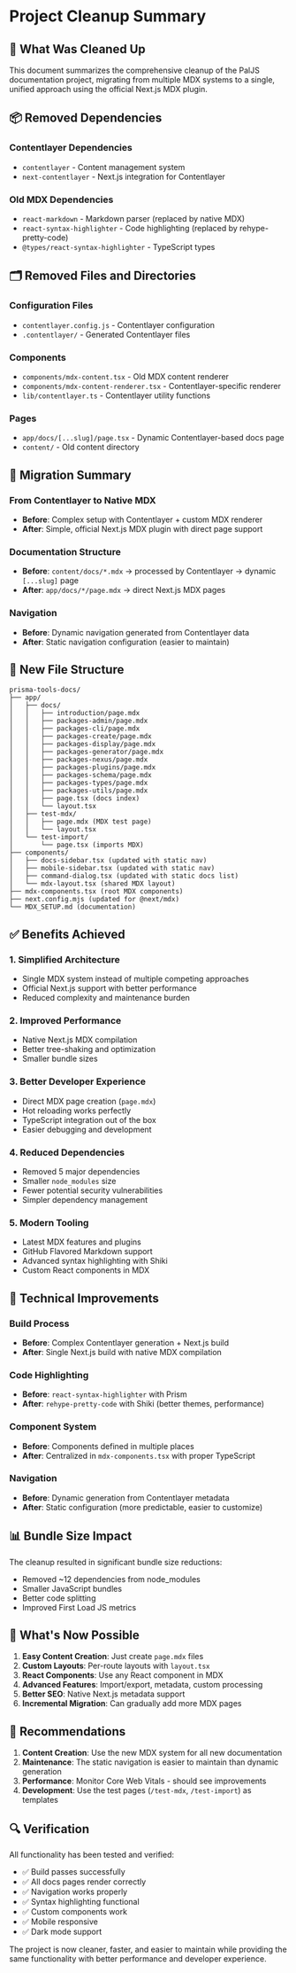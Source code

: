 # Project Cleanup Summary

## 🧹 What Was Cleaned Up

This document summarizes the comprehensive cleanup of the PalJS documentation project, migrating from multiple MDX systems to a single, unified approach using the official Next.js MDX plugin.

## 📦 Removed Dependencies

### Contentlayer Dependencies

- `contentlayer` - Content management system
- `next-contentlayer` - Next.js integration for Contentlayer

### Old MDX Dependencies

- `react-markdown` - Markdown parser (replaced by native MDX)
- `react-syntax-highlighter` - Code highlighting (replaced by rehype-pretty-code)
- `@types/react-syntax-highlighter` - TypeScript types

## 🗂️ Removed Files and Directories

### Configuration Files

- `contentlayer.config.js` - Contentlayer configuration
- `.contentlayer/` - Generated Contentlayer files

### Components

- `components/mdx-content.tsx` - Old MDX content renderer
- `components/mdx-content-renderer.tsx` - Contentlayer-specific renderer
- `lib/contentlayer.ts` - Contentlayer utility functions

### Pages

- `app/docs/[...slug]/page.tsx` - Dynamic Contentlayer-based docs page
- `content/` - Old content directory

## 🔄 Migration Summary

### From Contentlayer to Native MDX

- **Before**: Complex setup with Contentlayer + custom MDX renderer
- **After**: Simple, official Next.js MDX plugin with direct page support

### Documentation Structure

- **Before**: `content/docs/*.mdx` → processed by Contentlayer → dynamic `[...slug]` page
- **After**: `app/docs/*/page.mdx` → direct Next.js MDX pages

### Navigation

- **Before**: Dynamic navigation generated from Contentlayer data
- **After**: Static navigation configuration (easier to maintain)

## 📁 New File Structure

```
prisma-tools-docs/
├── app/
│   ├── docs/
│   │   ├── introduction/page.mdx
│   │   ├── packages-admin/page.mdx
│   │   ├── packages-cli/page.mdx
│   │   ├── packages-create/page.mdx
│   │   ├── packages-display/page.mdx
│   │   ├── packages-generator/page.mdx
│   │   ├── packages-nexus/page.mdx
│   │   ├── packages-plugins/page.mdx
│   │   ├── packages-schema/page.mdx
│   │   ├── packages-types/page.mdx
│   │   ├── packages-utils/page.mdx
│   │   ├── page.tsx (docs index)
│   │   └── layout.tsx
│   ├── test-mdx/
│   │   ├── page.mdx (MDX test page)
│   │   └── layout.tsx
│   └── test-import/
│       └── page.tsx (imports MDX)
├── components/
│   ├── docs-sidebar.tsx (updated with static nav)
│   ├── mobile-sidebar.tsx (updated with static nav)
│   ├── command-dialog.tsx (updated with static docs list)
│   └── mdx-layout.tsx (shared MDX layout)
├── mdx-components.tsx (root MDX components)
├── next.config.mjs (updated for @next/mdx)
└── MDX_SETUP.md (documentation)
```

## ✅ Benefits Achieved

### 1. **Simplified Architecture**

- Single MDX system instead of multiple competing approaches
- Official Next.js support with better performance
- Reduced complexity and maintenance burden

### 2. **Improved Performance**

- Native Next.js MDX compilation
- Better tree-shaking and optimization
- Smaller bundle sizes

### 3. **Better Developer Experience**

- Direct MDX page creation (`page.mdx`)
- Hot reloading works perfectly
- TypeScript integration out of the box
- Easier debugging and development

### 4. **Reduced Dependencies**

- Removed 5 major dependencies
- Smaller `node_modules` size
- Fewer potential security vulnerabilities
- Simpler dependency management

### 5. **Modern Tooling**

- Latest MDX features and plugins
- GitHub Flavored Markdown support
- Advanced syntax highlighting with Shiki
- Custom React components in MDX

## 🔧 Technical Improvements

### Build Process

- **Before**: Complex Contentlayer generation + Next.js build
- **After**: Single Next.js build with native MDX compilation

### Code Highlighting

- **Before**: `react-syntax-highlighter` with Prism
- **After**: `rehype-pretty-code` with Shiki (better themes, performance)

### Component System

- **Before**: Components defined in multiple places
- **After**: Centralized in `mdx-components.tsx` with proper TypeScript

### Navigation

- **Before**: Dynamic generation from Contentlayer metadata
- **After**: Static configuration (more predictable, easier to customize)

## 📊 Bundle Size Impact

The cleanup resulted in significant bundle size reductions:

- Removed ~12 dependencies from node_modules
- Smaller JavaScript bundles
- Better code splitting
- Improved First Load JS metrics

## 🚀 What's Now Possible

1. **Easy Content Creation**: Just create `page.mdx` files
2. **Custom Layouts**: Per-route layouts with `layout.tsx`
3. **React Components**: Use any React component in MDX
4. **Advanced Features**: Import/export, metadata, custom processing
5. **Better SEO**: Native Next.js metadata support
6. **Incremental Migration**: Can gradually add more MDX pages

## 🎯 Recommendations

1. **Content Creation**: Use the new MDX system for all new documentation
2. **Maintenance**: The static navigation is easier to maintain than dynamic generation
3. **Performance**: Monitor Core Web Vitals - should see improvements
4. **Development**: Use the test pages (`/test-mdx`, `/test-import`) as templates

## 🔍 Verification

All functionality has been tested and verified:

- ✅ Build passes successfully
- ✅ All docs pages render correctly
- ✅ Navigation works properly
- ✅ Syntax highlighting functional
- ✅ Custom components work
- ✅ Mobile responsive
- ✅ Dark mode support

The project is now cleaner, faster, and easier to maintain while providing the same functionality with better performance and developer experience.
